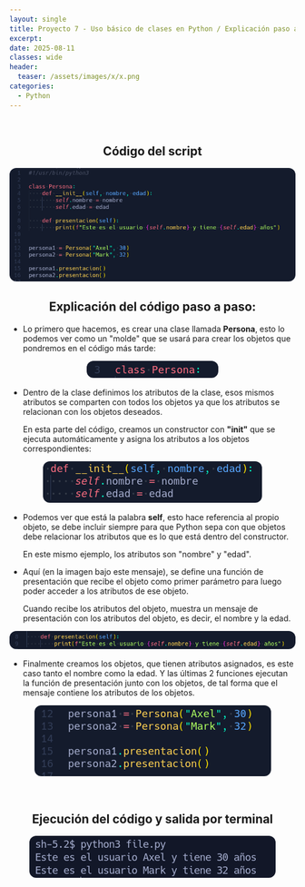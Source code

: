 ```yaml
---
layout: single
title: Proyecto 7 - Uso básico de clases en Python / Explicación paso a paso
excerpt: 
date: 2025-08-11
classes: wide
header:
  teaser: /assets/images/x/x.png
categories:
  - Python
---
```


<br>

<h2 align="center"><strong>Código del script</strong></h2>

<p align="center">
  <img src="/assets/images/python/46.png" style="border-radius: 12px;">
</p>


<h2 align="center"><strong>Explicación del código paso a paso:</strong></h2>

- Lo primero que hacemos, es crear una clase llamada **Persona**, esto lo podemos ver como un "molde" que se usará para crear los objetos que pondremos en el código más tarde:

<p align="center">
  <img src="/assets/images/python/47.png" style="border-radius: 12px;">
</p>

- Dentro de la clase definimos los atributos de la clase, esos mismos atributos se comparten con todos los objetos ya que los atributos se relacionan con los objetos deseados. 
 
    En esta parte del código, creamos un constructor con **"__init__"** que se ejecuta automáticamente y asigna los atributos a los objetos correspondientes:

<p align="center">
  <img src="/assets/images/python/48.png" style="border-radius: 12px;">
</p>

- Podemos ver que está la palabra **self**, esto hace referencia al propio objeto, se debe incluir siempre para que Python sepa con que objetos debe relacionar los atributos que es lo que está dentro del constructor. 

    En este mismo ejemplo, los atributos son "nombre" y "edad".

- Aquí (en la imagen bajo este mensaje), se define una función de presentación que recibe el objeto como primer parámetro para luego poder acceder a los atributos de ese objeto. 

  Cuando recibe los atributos del objeto, muestra un mensaje de presentación con los atributos del objeto, es decir, el nombre y la edad.

<p align="center">
  <img src="/assets/images/python/49.png" style="border-radius: 12px;">
</p>

- Finalmente creamos los objetos, que tienen atributos asignados, es este caso tanto el nombre como la edad. Y las últimas 2 funciones ejecutan la función de presentación junto con los objetos, de tal forma que el mensaje contiene los atributos de los objetos. 

<p align="center">
  <img src="/assets/images/python/50.png" style="border-radius: 12px;">
</p>

<br>

<h2 align="center"><strong>Ejecución del código y salida por terminal</strong></h2>

<p align="center">
  <img src="/assets/images/python/51.png" style="border-radius: 12px;">
</p>